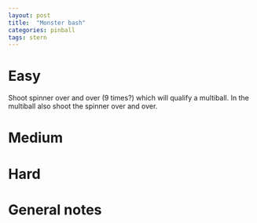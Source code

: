 ```yaml
---
layout: post
title:  "Monster bash"
categories: pinball
tags: stern
---
```


# Easy
Shoot spinner over and over (9 times?) which will qualify a multiball. In the multiball also shoot the spinner over and over.

# Medium
# Hard
# General notes


